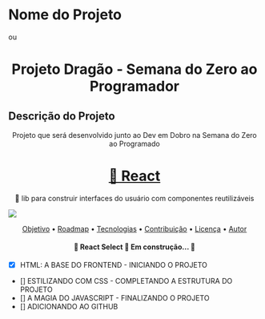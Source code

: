 # Nome do Projeto  
ou
<h1 align="center">Projeto Dragão - Semana do Zero ao Programador</h1>

## Descrição do Projeto
<p align="center">Projeto que será  desenvolvido junto ao Dev em Dobro na Semana do Zero ao Programado</p>

<h1 align="center">
    <a href="https://pt-br.reactjs.org/">🔗 React</a>
</h1>
<p align="center">🚀 lib para construir interfaces do usuário com componentes reutilizáveis</p>

<img src="https://img.shields.io/static/v1?label=Blog&message=Rocketseat&color=7159c1&style=for-the-badge&logo=ghost"/>

<p align="center">
 <a href="#objetivo">Objetivo</a> •
 <a href="#roadmap">Roadmap</a> • 
 <a href="#tecnologias">Tecnologias</a> • 
 <a href="#contribuicao">Contribuição</a> • 
 <a href="#licenc-a">Licença</a> • 
 <a href="#autor">Autor</a>
</p>


<h4 align="center"> 
	🚧  React Select 🚀 Em construção...  🚧
</h4>

- [x] HTML: A BASE DO FRONTEND - INICIANDO O PROJETO
- []  ESTILIZANDO COM CSS - COMPLETANDO A ESTRUTURA DO PROJETO
- [] A MAGIA DO JAVASCRIPT - FINALIZANDO O PROJETO
- []  ADICIONANDO AO GITHUB